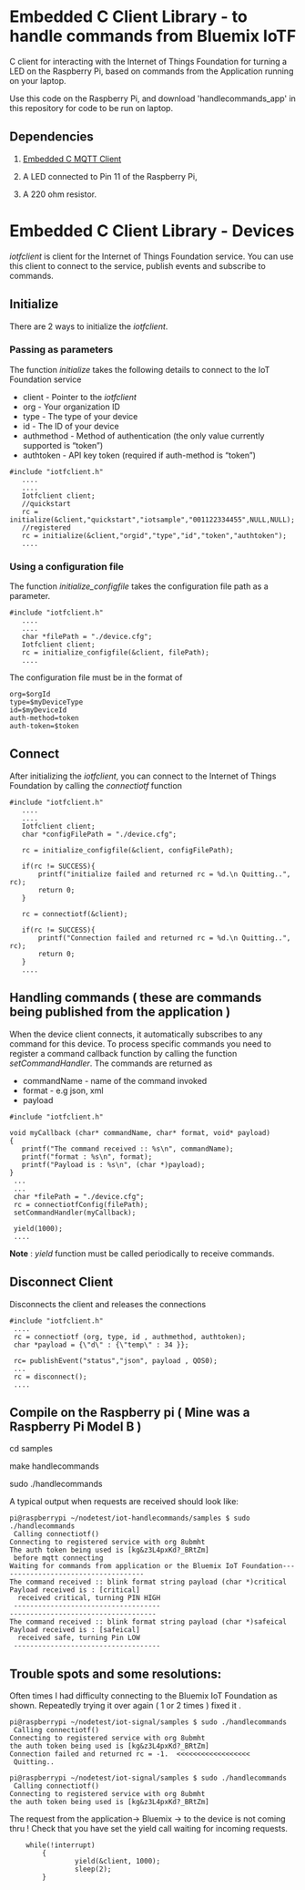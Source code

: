 Embedded C Client Library - to handle commands from Bluemix IoTF
================================================================

C client for interacting with the Internet of Things Foundation for turning a LED on
the Raspberry Pi, based on commands from the Application running on your laptop.

Use this code on the Raspberry Pi, and download 'handlecommands_app' in this repository for code to be run on laptop.


Dependencies
------------

1.  [Embedded C MQTT Client]

  [Embedded C MQTT Client]: http://www.eclipse.org/paho/clients/c/embedded/

2. A LED connected to Pin 11 of the Raspberry Pi, 

3. A 220 ohm resistor.

  

Embedded C Client Library - Devices
===================================

*iotfclient* is client for the Internet of Things Foundation service.
You can use this client to connect to the service, publish events and
subscribe to commands.

Initialize
----------

There are 2 ways to initialize the *iotfclient*.

### Passing as parameters

The function *initialize* takes the following details to connect to the
IoT Foundation service

-   client - Pointer to the *iotfclient*
-   org - Your organization ID
-   type - The type of your device
-   id - The ID of your device
-   authmethod - Method of authentication (the only value currently
    supported is “token”)
-   authtoken - API key token (required if auth-method is “token”)

``` {.sourceCode .c}
#include "iotfclient.h"
   ....
   ....
   Iotfclient client;
   //quickstart
   rc = initialize(&client,"quickstart","iotsample","001122334455",NULL,NULL);
   //registered
   rc = initialize(&client,"orgid","type","id","token","authtoken");
   ....
```

### Using a configuration file

The function *initialize\_configfile* takes the configuration file path
as a parameter.

``` {.sourceCode .c}
#include "iotfclient.h"
   ....
   ....
   char *filePath = "./device.cfg";
   Iotfclient client;
   rc = initialize_configfile(&client, filePath);
   ....
```

The configuration file must be in the format of

``` {.sourceCode .}
org=$orgId
type=$myDeviceType
id=$myDeviceId
auth-method=token
auth-token=$token
```

Connect
-------

After initializing the *iotfclient*, you can connect to the Internet of
Things Foundation by calling the *connectiotf* function

``` {.sourceCode .c}
#include "iotfclient.h"
   ....
   ....
   Iotfclient client;
   char *configFilePath = "./device.cfg";

   rc = initialize_configfile(&client, configFilePath);

   if(rc != SUCCESS){
       printf("initialize failed and returned rc = %d.\n Quitting..", rc);
       return 0;
   }

   rc = connectiotf(&client);

   if(rc != SUCCESS){
       printf("Connection failed and returned rc = %d.\n Quitting..", rc);
       return 0;
   }
   ....
```

Handling commands ( these are commands being published from the application ) 
---------------------------------------------------------------------------

When the device client connects, it automatically subscribes to any
command for this device. To process specific commands you need to
register a command callback function by calling the function
*setCommandHandler*. The commands are returned as

-   commandName - name of the command invoked
-   format - e.g json, xml
-   payload

``` {.sourceCode .c}
#include "iotfclient.h"

void myCallback (char* commandName, char* format, void* payload)
{
   printf("The command received :: %s\n", commandName);
   printf("format : %s\n", format);
   printf("Payload is : %s\n", (char *)payload);
}
 ...
 ...
 char *filePath = "./device.cfg";
 rc = connectiotfConfig(filePath);
 setCommandHandler(myCallback);

 yield(1000);
 ....
```

**Note** : *yield* function must be called periodically to receive commands.


Disconnect Client
------------------

Disconnects the client and releases the connections

``` {.sourceCode .c}
#include "iotfclient.h"
 ....
 rc = connectiotf (org, type, id , authmethod, authtoken);
 char *payload = {\"d\" : {\"temp\" : 34 }};

 rc= publishEvent("status","json", payload , QOS0);
 ...
 rc = disconnect();
 ....
```


Compile on the Raspberry pi ( Mine was a Raspberry Pi Model B )
---------------------------

cd samples

make handlecommands

sudo ./handlecommands


A typical output when requests are received should look like:
```
pi@raspberrypi ~/nodetest/iot-handlecommands/samples $ sudo ./handlecommands 
 Calling connectiotf() 
Connecting to registered service with org 8ubmht
The auth token being used is [kg&z3L4pxKd?_BRtZm]
 before mqtt connecting 
Waiting for commands from application or the Bluemix IoT Foundation------------------------------------
The command received :: blink format string payload (char *)critical 
Payload received is : [critical]
  received critical, turning PIN HIGH
 ------------------------------------
------------------------------------
The command received :: blink format string payload (char *)safeical 
Payload received is : [safeical]
  received safe, turning Pin LOW
 ------------------------------------
```



Trouble spots and some resolutions:
----------------------------------
Often times I had difficulty connecting to the Bluemix IoT Foundation as shown.
Repeatedly trying it over again ( 1 or 2 times ) fixed it .


```
pi@raspberrypi ~/nodetest/iot-signal/samples $ sudo ./handlecommands 
 Calling connectiotf() 
Connecting to registered service with org 8ubmht
the auth token being used is [kg&z3L4pxKd?_BRtZm]
Connection failed and returned rc = -1.  <<<<<<<<<<<<<<<<<<
 Quitting..

pi@raspberrypi ~/nodetest/iot-signal/samples $ sudo ./handlecommands 
 Calling connectiotf() 
Connecting to registered service with org 8ubmht
the auth token being used is [kg&z3L4pxKd?_BRtZm]
```


The request from the application-> Bluemix -> to the device is not coming thru !
Check that you have set the yield call waiting for incoming requests.

```
    while(!interrupt)
        {
                yield(&client, 1000);
                sleep(2);
        }
```




